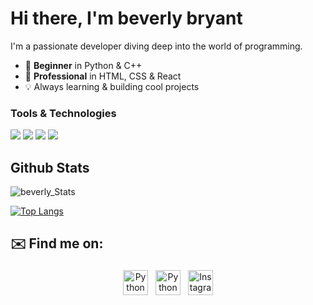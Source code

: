 # Hi there, I'm beverly bryant
 
I'm a passionate developer diving deep into the world of programming.

- 🚀 **Beginner** in Python & C++  
- 🎨 **Professional** in HTML, CSS & React  
- 💡 Always learning & building cool projects


### Tools & Technologies  
<a><img src="https://img.shields.io/badge/HTML5-E34F26?style=for-the-badge&logo=html5&logoColor=white"></a> <a><img src="https://img.shields.io/badge/CSS3-1572B6?style=for-the-badge&logo=css3&logoColor=white"></a> <a><img src="https://img.shields.io/badge/React-20232A?style=for-the-badge&logo=react&logoColor=61DAFB"></a> <a><img src="https://img.shields.io/badge/Python-14354C?style=for-the-badge&logo=python&logoColor=white"></a>





## Github Stats
![beverly_Stats](https://github-readme-stats.vercel.app/api?username=baverlydour&theme=radical&show_icons=true&count_private=true)


[![Top Langs](https://github-readme-stats.vercel.app/api/top-langs/?username=baverlydour&layout=compact&theme=radical&count_private=true)](https://github.com/baverlydour/github-readme-stats)


<!-- 
### Github Streaks
![beverly_Streaks](http://github-readme-streak-stats.herokuapp.com/?user=baverlydour&theme=radical) -->


## ✉️ Find me on:

<p align="center">
 <a href="https://www.linkedin.com/in/beverly-bryant-269308349/" target="_blank" rel="noopener noreferrer"> <img src="https://cdn.jsdelivr.net/npm/simple-icons@v3/icons/linkedin.svg" alt="Python" height="40" style="vertical-align:top; margin:4px"></a>
 <a href="https://t.me/BaverlyD" target="_blank" rel="noopener noreferrer"> <img src="https://img.icons8.com/ios/50/000000/telegram-app.png" alt="Python" height="40" style="vertical-align:top; margin:4px"></a>
 <a href="https://www.instagram.com/baverly.br/?hl=en" target="_blank" rel="noopener noreferrer">
    <img src="https://img.icons8.com/ios/50/000000/instagram-new.png" alt="Instagram" height="40" style="vertical-align:top; margin:4px">
  </a>
</p>

<br />
